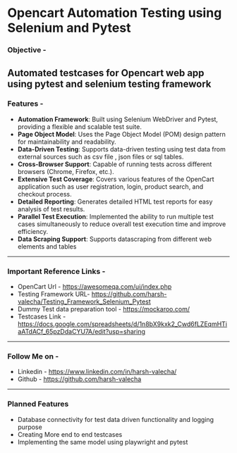 # Opencart Automation Testing using Selenium and Pytest

### Objective - 
Automated testcases for Opencart web app using pytest and 
selenium testing framework 
---
### Features - 
- **Automation Framework**: Built using Selenium WebDriver and Pytest, providing a flexible and scalable test suite.
- **Page Object Model**: Uses the Page Object Model (POM) design pattern for maintainability and readability.
- **Data-Driven Testing**: Supports data-driven testing using test data from external sources such as csv file , json files or sql tables.
- **Cross-Browser Support**: Capable of running tests across different browsers (Chrome, Firefox, etc.).
- **Extensive Test Coverage**: Covers various features of the OpenCart application such as user registration, login, product search, and checkout process.
- **Detailed Reporting**: Generates detailed HTML test reports for easy analysis of test results.
- **Parallel Test Execution**: Implemented the ability to run multiple test cases simultaneously to reduce overall test execution time and improve efficiency.
- **Data Scraping Support**: Supports datascraping from different web elements and tables 
---
### Important Reference Links - 
- OpenCart Url - https://awesomeqa.com/ui/index.php
- Testing Framework URL- https://github.com/harsh-valecha/Testing_Framework_Selenium_Pytest
- Dummy Test data preparation tool - https://mockaroo.com/
- Testcases Link - https://docs.google.com/spreadsheets/d/1n8bX9kxk2_Cwd6fLZEqmHTiaATdACf_65pzDdaCYU7A/edit?usp=sharing

----
### Follow Me on - 
- Linkedin - https://www.linkedin.com/in/harsh-valecha/
- Github - https://github.com/harsh-valecha

--- 
### Planned Features
- Database connectivity for test data driven functionality and logging purpose
- Creating More end to end testcases 
- Implementing the same model using playwright and pytest







